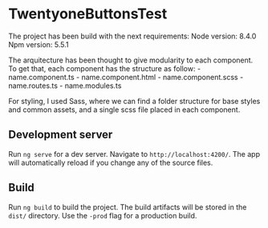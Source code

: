 # TwentyoneButtonsTest

The project has been build with the next requirements:
Node version: 8.4.0
Npm version: 5.5.1

The arquitecture has been thought to give modularity to each component.
To get that, each component has the structure as follow:
    - name.component.ts
    - name.component.html
    - name.component.scss
    - name.routes.ts
    - name.modules.ts

For styling, I used Sass, where we can find a folder structure for base styles and common assets, and a single scss file placed in each component.

## Development server

Run `ng serve` for a dev server. Navigate to `http://localhost:4200/`. The app will automatically reload if you change any of the source files.

## Build

Run `ng build` to build the project. The build artifacts will be stored in the `dist/` directory. Use the `-prod` flag for a production build.

